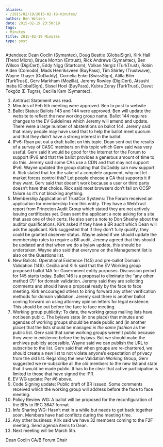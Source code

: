 ```yaml
---
aliases:
- /2015/02/19/2015-02-19-minutes/
author: Ben Wilson
date: 2015-02-19 23:50:19
tags:
- Minutes
title: 2015-02-19 Minutes
type: post
---
```


Attendees: Dean Coclin (Symantec), Doug Beattie (GlobalSign), Kirk Hall (Trend Micro), Bruce Morton (Entrust), Rick Andrews (Symantec), Ben Wilson (DigiCert), Eddy Nigg (Startcom), Volkan Nergiz (TurkTrust), Robin Alden (Comodo), Mads Henriksveen (BuyPass), Tim Shirley (Trustwave), Wayne Thayer (GoDaddy), Cornelia Enke (SwissSign), Atilla Biler (TurkTrust), Gerv Markham (Mozilla), Jeremy Rowley (DigiCert), Atsushi Inaba (GlobalSign), Sissel Hoel (BuyPass), Kubra Zeray (TurkTrust), Davut Tokgöz (E-Tugra), Cecilia Kam (Symantec).

1. Antitrust Statement was read.
1. Minutes of Feb 5th meeting were approved. Ben to post to website
1. Ballot Status: Ballots 143 and 144 were approved. Ben will update the website to reflect the new working group name. Ballot 144 requires changes to the EV Guidelines which Jeremy will amend and update. There were a large number of abstentions on ballot 144. Jeremy said that many people may have used that to help the ballot meet quorum and that they didn’t have a strong interest in the ballot.
1. IPv6: Ryan put out a draft ballot on this topic. Dean sent out the results of a survey of CASC members on this topic which Gerv said was very useful. Gerv said it would be good for the Internet for the Forum to support IPv6 and that the ballot provides a generous amount of time to do this. Jeremy said some CAs use a CDN and that may not support IPv6. Wayne updated the group stating that GoDaddy can now support it. Rick stated that for the sake of a complete argument, why not let market forces control this? Let people choose a CA that supports it if they want. Gerv said that doesn’t work because a user or third party doesn’t have that choice. Rick said most browsers don’t fail on OCSP failure so it’s not blocking anything.
1. Membership Application of TrustCor Systems: The Forum received an application for membership from this entity. They have a WebTrust report from Princeton Audit Group which stated they are not actively issuing certificates yet. Dean sent the applicant a note asking for a site that uses one of their certs. He also sent a note to Don Sheehy about the auditor qualifications. Kirk asked if they have a BR audit which Dean will ask the applicant. Kirk suggested that if they don’t fully qualify, they could be granted observer status. Wayne asked if we should update the membership rules to require a BR audit. Jeremy agreed that this should be updated and that when we do a bylaw update, this should be undertaken. Wayne also said that everyone on the Management list is also on the Questions list.
1. New Ballots: Operational Existence (145) and pre-ballot Domain Validation (146). Cecilia and Kirk said that the EV Working group proposed ballot 145 for Government entity purposes. Discussion period for 145 starts today. Ballot 146 is a proposal to eliminate the “any other method (7)” for domain validation. Jeremy said they are soliciting comments and should have a proposal ready by the face to face meeting. Kirk encouraged others to bring forward any other verification methods for domain validation. Jeremy said there is another ballot coming forward on using attorney opinion letters for legal existence. This should be out before the face to face meeting.
1. Working group publicity: To date, the working group mailing lists have not been public. The bylaws state (in one place) that minutes and agendas of working groups should be made public and (in another place) that the lists should be managed _in the same fashion_ as the public list. Gerv said that some working groups weren’t public because they were in existence before the bylaws. But we should make the archives publicly accessible. Wayne said we can publish the URL to subscribe to the list. Gerv said that when groups are re-chartered, we should create a new list to not violate anyone’s expectation of privacy from the old list. Regarding the new Validation Working Group, Gerv suggested we re-subscribe all the old members to the new list and state that it would be made public. It has to be clear that active participation is limited to those that have signed the IPR.
1. EV WG update: Per #6 above.
1. Code Signing update: Public draft of BR issued. Some comments received which the working group will address before the face to face meeting.
1. Policy Review WG: A ballot will be proposed for the reconfiguration of the BRs to RFC 3647 format.
1. Info Sharing WG: Hasn’t met in a while but needs to get back together soon. Members have had conflicts during the meeting time.
1. Any other business: Kirk said we have 32 members coming to the F2F meeting. Send agenda items to Dean.
1. Next meeting will be March 5th.

Dean Coclin
CA/B Forum Chair